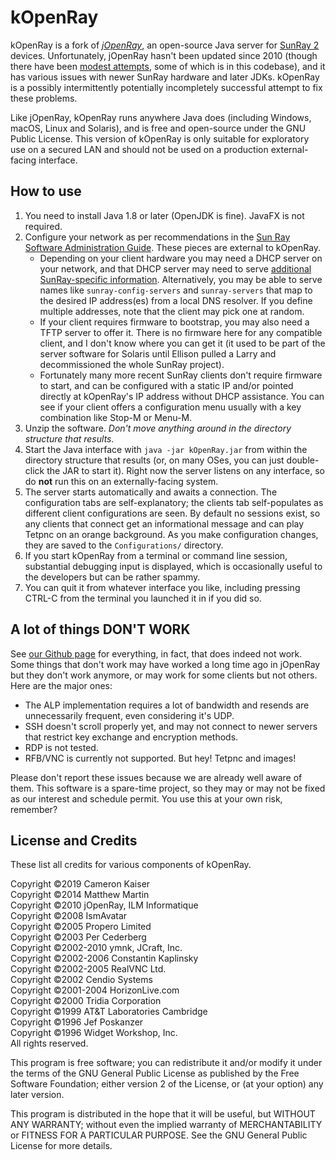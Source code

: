 # kOpenRay

kOpenRay is a fork of _[jOpenRay](http://www.jopenray.org/)_, an open-source Java server for [SunRay 2](https://en.wikipedia.org/wiki/Sun_Ray) devices. Unfortunately, jOpenRay hasn't been updated since 2010 (though there have been [modest attempts](https://github.com/collegiumv/jopenray), some of which is in this codebase), and it has various issues with newer SunRay hardware and later JDKs. kOpenRay is a possibly intermittently potentially incompletely successful attempt to fix these problems.

Like jOpenRay, kOpenRay runs anywhere Java does (including Windows, macOS, Linux and Solaris), and is free and open-source under the GNU Public License. This version of kOpenRay is only suitable for exploratory use on a secured LAN and should not be used on a production external-facing interface.

## How to use

  1. You need to install Java 1.8 or later (OpenJDK is fine). JavaFX is not required.
  2. Configure your network as per recommendations in the [Sun Ray Software Administration Guide](https://docs.oracle.com/cd/E25749_01/E25745/html/). These pieces are external to kOpenRay.
     * Depending on your client hardware you may need a DHCP server on your network, and that DHCP server may need to serve [additional SunRay-specific information](https://docs.oracle.com/cd/E22662_01/E22661/html/Alternate-Client-Initialization-Reqs-Using-DHCP.html). Alternatively, you may be able to serve names like `sunray-config-servers` and `sunray-servers` that map to the desired IP address(es) from a local DNS resolver. If you define multiple addresses, note that the client may pick one at random.
     *  If your client requires firmware to bootstrap, you may also need a TFTP server to offer it. There is no firmware here for any compatible client, and I don't know where you can get it (it used to be part of the server software for Solaris until Ellison pulled a Larry and decommissioned the whole SunRay project).
     *  Fortunately many more recent SunRay clients don't require firmware to start, and can be configured with a static IP and/or pointed directly at kOpenRay's IP address without DHCP assistance. You can see if your client offers a configuration menu usually with a key combination like Stop-M or Menu-M.
  3. Unzip the software. _Don't move anything around in the directory structure that results._
  4. Start the Java interface with `java -jar kOpenRay.jar` from within the directory structure that results (or, on many OSes, you can just double-click the JAR to start it). Right now the server listens on any interface, so do **not** run this on an externally-facing system.
  5. The server starts automatically and awaits a connection. The configuration tabs are self-explanatory; the clients tab self-populates as different client configurations are seen. By default no sessions exist, so any clients that connect get an informational message and can play Tetpnc on an orange background. As you make configuration changes, they are saved to the `Configurations/` directory.
  6. If you start kOpenRay from a terminal or command line session, substantial debugging input is displayed, which is occasionally useful to the developers but can be rather spammy.
  7. You can quit it from whatever interface you like, including pressing CTRL-C from the terminal you launched it in if you did so.

## A lot of things DON'T WORK

See [our Github page](https://github.com/classilla/kopenray) for everything, in fact, that does indeed not work. Some things that don't work may have worked a long time ago in jOpenRay but they don't work anymore, or may work for some clients but not others. Here are the major ones:

  - The ALP implementation requires a lot of bandwidth and resends are unnecessarily frequent, even considering it's UDP.
  - SSH doesn't scroll properly yet, and may not connect to newer servers that restrict key exchange and encryption methods.
  - RDP is not tested.
  - RFB/VNC is currently not supported. But hey! Tetpnc and images!

Please don't report these issues because we are already well aware of them. This software is a spare-time project, so they may or may not be fixed as our interest and schedule permit. You use this at your own risk, remember?

## License and Credits

These list all credits for various components of kOpenRay.

Copyright &copy;2019 Cameron Kaiser  
Copyright &copy;2014 Matthew Martin  
Copyright &copy;2010 jOpenRay, ILM Informatique  
Copyright &copy;2008 IsmAvatar  
Copyright &copy;2005 Propero Limited  
Copyright &copy;2003 Per Cederberg  
Copyright &copy;2002-2010 ymnk, JCraft, Inc.  
Copyright &copy;2002-2006 Constantin Kaplinsky  
Copyright &copy;2002-2005 RealVNC Ltd.  
Copyright &copy;2002 Cendio Systems  
Copyright &copy;2001-2004 HorizonLive.com  
Copyright &copy;2000 Tridia Corporation  
Copyright &copy;1999 AT&T Laboratories Cambridge  
Copyright &copy;1996 Jef Poskanzer  
Copyright &copy;1996 Widget Workshop, Inc.  
All rights reserved.

This program is free software; you can redistribute it and/or modify it under the terms of the GNU General Public License as published by the Free Software Foundation; either version 2 of the License, or (at your option) any later version.

This program is distributed in the hope that it will be useful, but WITHOUT ANY WARRANTY; without even the implied warranty of MERCHANTABILITY or FITNESS FOR A PARTICULAR PURPOSE.  See the GNU General Public License for more details.
